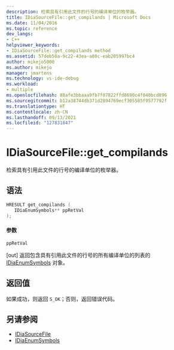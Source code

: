 ```yaml
---
description: 检索具有引用此文件的行号的编译单位的枚举器。
title: IDiaSourceFile::get_compilands | Microsoft Docs
ms.date: 11/04/2016
ms.topic: reference
dev_langs:
- C++
helpviewer_keywords:
- IDiaSourceFile::get_compilands method
ms.assetid: 57deb50a-9c22-43ea-a80c-eab205997bc4
author: mikejo5000
ms.author: mikejo
manager: jmartens
ms.technology: vs-ide-debug
ms.workload:
- multiple
ms.openlocfilehash: 88afe3bbaaa9fb7f07822ffd8690c4f040bcd896
ms.sourcegitcommit: b12a38744db371d2894769ecf305585f9577792f
ms.translationtype: HT
ms.contentlocale: zh-CN
ms.lasthandoff: 09/13/2021
ms.locfileid: "127831847"
---
```

# <a name="idiasourcefileget_compilands"></a>IDiaSourceFile::get_compilands
检索具有引用此文件的行号的编译单位的枚举器。

## <a name="syntax"></a>语法

```C++
HRESULT get_compilands ( 
   IDiaEnumSymbols** ppRetVal
);
```

#### <a name="parameters"></a>参数
 `ppRetVal`

[out] 返回包含具有引用此文件的行号的所有编译单位的列表的 [IDiaEnumSymbols](../../debugger/debug-interface-access/idiaenumsymbols.md) 对象。

## <a name="return-value"></a>返回值
 如果成功，则返回 `S_OK`；否则，返回错误代码。

## <a name="see-also"></a>另请参阅
- [IDiaSourceFile](../../debugger/debug-interface-access/idiasourcefile.md)
- [IDiaEnumSymbols](../../debugger/debug-interface-access/idiaenumsymbols.md)
